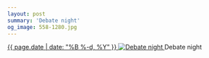 ```yaml
---
layout: post
summary: 'Debate night'
og_image: 558-1280.jpg
---
```


<p>
 <time>
  <a href="/558">
   {{ page.date | date: "%B %-d, %Y" }}
  </a>
 </time>
 <a href="/558">
  <img alt="Debate night" data-taken="9/26/2016" sizes="(min-width: 700px) 50vw, calc(100vw - 2rem)" src="{{ site.assets_url }}/558-640.jpg" srcset="{{ site.assets_url }}/558-320.jpg 320w, {{ site.assets_url }}/558-640.jpg 640w, {{ site.assets_url }}/558-960.jpg 960w, {{ site.assets_url }}/558-1280.jpg 1280w"/>
 </a>
 <span>
  Debate night
 </span>
</p>
